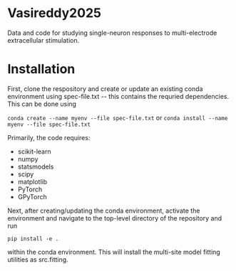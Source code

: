 # Vasireddy2025
Data and code for studying single-neuron responses to multi-electrode extracellular stimulation.

# Installation
First, clone the respository and create or update an existing conda environment using spec-file.txt -- this contains the requried dependencies. This can be done using

`conda create --name myenv --file spec-file.txt` or `conda install --name myenv --file spec-file.txt`

Primarily, the code requires:

- scikit-learn
- numpy
- statsmodels
- scipy
- matplotlib
- PyTorch
- GPyTorch

Next, after creating/updating the conda environment, activate the environment and navigate to the top-level directory of the repository and run

`pip install -e .`

within the conda environment. This will install the multi-site model fitting utilities as src.fitting.
